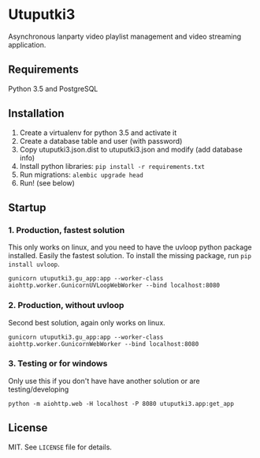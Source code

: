 # Utuputki3

Asynchronous lanparty video playlist management and video streaming application.

## Requirements

Python 3.5 and PostgreSQL

## Installation

1. Create a virtualenv for python 3.5 and activate it
2. Create a database table and user (with password)
3. Copy utuputki3.json.dist to utuputki3.json and modify (add database info)
4. Install python libraries: `pip install -r requirements.txt`
5. Run migrations: `alembic upgrade head`
6. Run! (see below)

## Startup

### 1. Production, fastest solution

This only works on linux, and you need to have the uvloop python package installed.
Easily the fastest solution. To install the missing package, run `pip install uvloop`.

`gunicorn utuputki3.gu_app:app --worker-class aiohttp.worker.GunicornUVLoopWebWorker --bind localhost:8080`

### 2. Production, without uvloop

Second best solution, again only works on linux.

`gunicorn utuputki3.gu_app:app --worker-class aiohttp.worker.GunicornWebWorker --bind localhost:8080`

### 3. Testing or for windows

Only use this if you don't have have another solution or are testing/developing

`python -m aiohttp.web -H localhost -P 8080 utuputki3.app:get_app`

## License

MIT. See `LICENSE` file for details.
